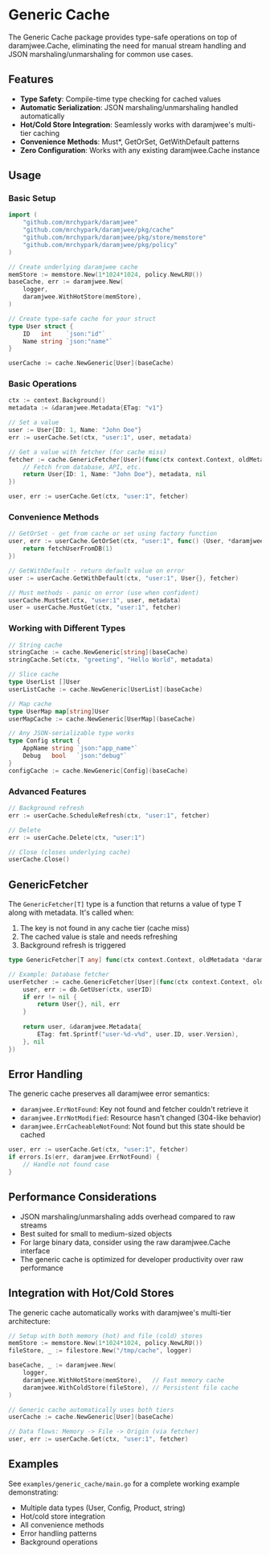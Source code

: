 # Generic Cache

The Generic Cache package provides type-safe operations on top of daramjwee.Cache, eliminating the need for manual stream handling and JSON marshaling/unmarshaling for common use cases.

## Features

- **Type Safety**: Compile-time type checking for cached values
- **Automatic Serialization**: JSON marshaling/unmarshaling handled automatically
- **Hot/Cold Store Integration**: Seamlessly works with daramjwee's multi-tier caching
- **Convenience Methods**: Must*, GetOrSet, GetWithDefault patterns
- **Zero Configuration**: Works with any existing daramjwee.Cache instance

## Usage

### Basic Setup

```go
import (
    "github.com/mrchypark/daramjwee"
    "github.com/mrchypark/daramjwee/pkg/cache"
    "github.com/mrchypark/daramjwee/pkg/store/memstore"
    "github.com/mrchypark/daramjwee/pkg/policy"
)

// Create underlying daramjwee cache
memStore := memstore.New(1*1024*1024, policy.NewLRU())
baseCache, err := daramjwee.New(
    logger,
    daramjwee.WithHotStore(memStore),
)

// Create type-safe cache for your struct
type User struct {
    ID   int    `json:"id"`
    Name string `json:"name"`
}

userCache := cache.NewGeneric[User](baseCache)
```

### Basic Operations

```go
ctx := context.Background()
metadata := &daramjwee.Metadata{ETag: "v1"}

// Set a value
user := User{ID: 1, Name: "John Doe"}
err := userCache.Set(ctx, "user:1", user, metadata)

// Get a value with fetcher (for cache miss)
fetcher := cache.GenericFetcher[User](func(ctx context.Context, oldMetadata *daramjwee.Metadata) (User, *daramjwee.Metadata, error) {
    // Fetch from database, API, etc.
    return User{ID: 1, Name: "John Doe"}, metadata, nil
})

user, err := userCache.Get(ctx, "user:1", fetcher)
```

### Convenience Methods

```go
// GetOrSet - get from cache or set using factory function
user, err := userCache.GetOrSet(ctx, "user:1", func() (User, *daramjwee.Metadata, error) {
    return fetchUserFromDB(1)
})

// GetWithDefault - return default value on error
user := userCache.GetWithDefault(ctx, "user:1", User{}, fetcher)

// Must methods - panic on error (use when confident)
userCache.MustSet(ctx, "user:1", user, metadata)
user = userCache.MustGet(ctx, "user:1", fetcher)
```

### Working with Different Types

```go
// String cache
stringCache := cache.NewGeneric[string](baseCache)
stringCache.Set(ctx, "greeting", "Hello World", metadata)

// Slice cache
type UserList []User
userListCache := cache.NewGeneric[UserList](baseCache)

// Map cache
type UserMap map[string]User
userMapCache := cache.NewGeneric[UserMap](baseCache)

// Any JSON-serializable type works
type Config struct {
    AppName string `json:"app_name"`
    Debug   bool   `json:"debug"`
}
configCache := cache.NewGeneric[Config](baseCache)
```

### Advanced Features

```go
// Background refresh
err := userCache.ScheduleRefresh(ctx, "user:1", fetcher)

// Delete
err := userCache.Delete(ctx, "user:1")

// Close (closes underlying cache)
userCache.Close()
```

## GenericFetcher

The `GenericFetcher[T]` type is a function that returns a value of type T along with metadata. It's called when:

1. The key is not found in any cache tier (cache miss)
2. The cached value is stale and needs refreshing
3. Background refresh is triggered

```go
type GenericFetcher[T any] func(ctx context.Context, oldMetadata *daramjwee.Metadata) (T, *daramjwee.Metadata, error)

// Example: Database fetcher
userFetcher := cache.GenericFetcher[User](func(ctx context.Context, oldMetadata *daramjwee.Metadata) (User, *daramjwee.Metadata, error) {
    user, err := db.GetUser(ctx, userID)
    if err != nil {
        return User{}, nil, err
    }
    
    return user, &daramjwee.Metadata{
        ETag: fmt.Sprintf("user-%d-v%d", user.ID, user.Version),
    }, nil
})
```

## Error Handling

The generic cache preserves all daramjwee error semantics:

- `daramjwee.ErrNotFound`: Key not found and fetcher couldn't retrieve it
- `daramjwee.ErrNotModified`: Resource hasn't changed (304-like behavior)
- `daramjwee.ErrCacheableNotFound`: Not found but this state should be cached

```go
user, err := userCache.Get(ctx, "user:1", fetcher)
if errors.Is(err, daramjwee.ErrNotFound) {
    // Handle not found case
}
```

## Performance Considerations

- JSON marshaling/unmarshaling adds overhead compared to raw streams
- Best suited for small to medium-sized objects
- For large binary data, consider using the raw daramjwee.Cache interface
- The generic cache is optimized for developer productivity over raw performance

## Integration with Hot/Cold Stores

The generic cache automatically works with daramjwee's multi-tier architecture:

```go
// Setup with both memory (hot) and file (cold) stores
memStore := memstore.New(1*1024*1024, policy.NewLRU())
fileStore, _ := filestore.New("/tmp/cache", logger)

baseCache, _ := daramjwee.New(
    logger,
    daramjwee.WithHotStore(memStore),   // Fast memory cache
    daramjwee.WithColdStore(fileStore), // Persistent file cache
)

// Generic cache automatically uses both tiers
userCache := cache.NewGeneric[User](baseCache)

// Data flows: Memory -> File -> Origin (via fetcher)
user, err := userCache.Get(ctx, "user:1", fetcher)
```

## Examples

See `examples/generic_cache/main.go` for a complete working example demonstrating:

- Multiple data types (User, Config, Product, string)
- Hot/cold store integration
- All convenience methods
- Error handling patterns
- Background operations